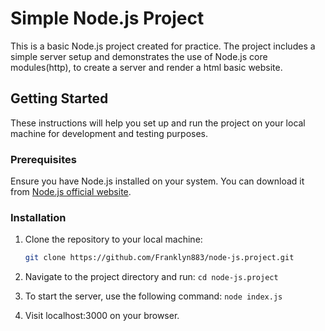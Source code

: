 
# Simple Node.js Project

This is a basic Node.js project created for practice. The project includes a simple server setup and demonstrates the use of Node.js core modules(http), to create a server and render a html basic website.

## Getting Started

These instructions will help you set up and run the project on your local machine for development and testing purposes.

### Prerequisites

Ensure you have Node.js installed on your system. You can download it from [Node.js official website](https://nodejs.org/).

### Installation

1. Clone the repository to your local machine:

   ```bash
   git clone https://github.com/Franklyn883/node-js.project.git

2. Navigate to the project directory and run:
  `cd node-js.project`

3. To start the server, use the following command:
    `node index.js`
4. Visit localhost:3000 on your browser. 



